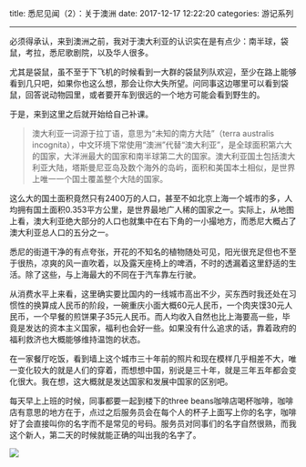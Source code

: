 title: 悉尼见闻（2）：关于澳洲
date: 2017-12-17 12:22:20
categories: 游记系列

------

必须得承认，来到澳洲之前，我对于澳大利亚的认识实在是有点少：南半球，袋鼠，考拉，悉尼歌剧院，以及华人很多。

<!--more-->

尤其是袋鼠，虽不至于下飞机的时候看到一大群的袋鼠列队欢迎，至少在路上能够看到几只吧，如果你也这么想，那会让你大失所望。问同事这边哪里可以看到袋鼠，回答说动物园里，或者要开车到很远的一个地方可能会看到野生的。

于是，来到这里之后就开始给自己补课。

> 澳大利亚一词源于拉丁语，意思为“未知的南方大陆”（terra australis incognita），中文环境下常使用“澳洲”代替“澳大利亚”，是全球面积第六大的国家，大洋洲最大的国家和南半球第二大的国家。澳大利亚国土包括澳大利亚大陆，塔斯曼尼亚岛及数个海外的岛屿，面积和美国本土相似，是世界上唯一一个国土覆盖整个大陆的国家。

这么大的国土面积竟然只有2400万的人口，甚至不如北京上海一个城市的多，人均拥有国土面积0.353平方公里，是世界最地广人稀的国家之一。实际上，从地图上看，澳大利亚绝大部分的人口也就集中在右下角的一小撮地方，而悉尼大概占了澳大利亚总人口的五分之一。

悉尼的街道干净的有点夸张，开花的不知名的植物随处可见，阳光很充足但也不至于很热，凉爽的风一直吹着，以及露天座椅上的啤酒，不时的透漏着这里舒适的生活。除了这些，与上海最大的不同在于汽车靠左行驶。

从消费水平上来看，这里确实要比国内的一线城市高出不少，买东西时我还处在习惯性的换算成人民币的阶段，一碗重庆小面大概60元人民币，一个肉夹馍30元人民币，一个早餐的煎饼果子35元人民币。而人均收入自然也比上海要高一些，毕竟是发达的资本主义国家，福利也会好一些。如果没有什么追求的话，靠着政府的福利救济也大概能够维持温饱的状态。

在一家餐厅吃饭，看到墙上这个城市三十年前的照片和现在模样几乎相差不大，唯一变化较大的就是人们的穿着，而想想中国，别说是三十年，就是三年五年都会变化很大。我在想，这大概就是发达国家和发展中国家的区别吧。

每天早上上班的时候，同事都要一起到楼下的three beans咖啡店喝杯咖啡，咖啡店有意思的地方在于，点过之后服务员会在每个人的杯子上面写上你的名字，咖啡好了会直接叫你的名字而不是常见的号码。服务员对同事们的名字自然很熟，而我这个新人，第二天的时候就能正确的叫出我的名字了。

![](https://steemitimages.com/DQmeCa1s6MpTojw9cHJFKo1nn6bLhu8z6Fhvg2gc5tR6DGU/IMG_E4312.JPG)